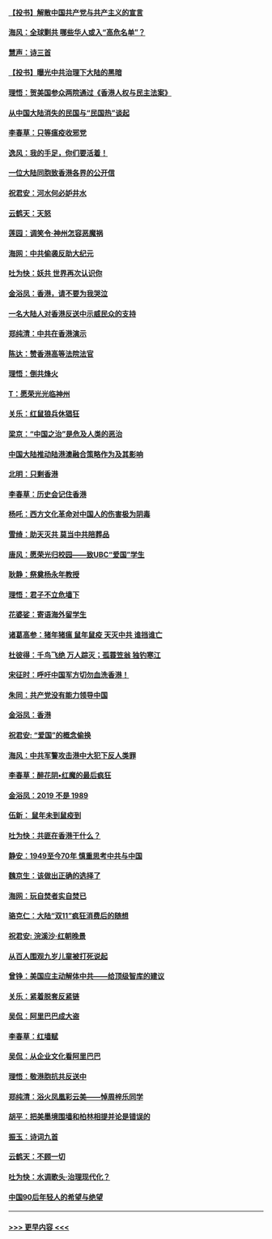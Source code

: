#### [【投书】解散中国共产党与共产主义的宣言](../pages/nsc993/n11679177.md?t=11251911) 
#### [海风：全球剿共 哪些华人或入“高危名单”？](../pages/nsc993/n11678617.md?t=11251911) 
#### [慧声：诗三首](../pages/nsc993/n11678848.md?t=11251911) 
#### [【投书】曝光中共治理下大陆的黑暗](../pages/nsc993/n11678674.md?t=11251911) 
#### [理悟：贺美国参众两院通过《香港人权与民主法案》](../pages/nsc993/n11678104.md?t=11251911) 
#### [从中国大陆消失的民国与“民国热”谈起](../pages/nsc993/n11678075.md?t=11251911) 
#### [李春草：只等瘟疫收邪党](../pages/nsc993/n11677308.md?t=11251911) 
#### [逸风：我的手足，你们要活着！](../pages/nsc993/n11676352.md?t=11251911) 
#### [一位大陆同胞致香港各界的公开信](../pages/nsc993/n11675761.md?t=11251911) 
#### [祝君安：河水何必妒井水](../pages/nsc993/n11675746.md?t=11251911) 
#### [云鹤天：天怒](../pages/nsc993/n11675718.md?t=11251911) 
#### [莲园：调笑令‧神州怎容恶魔祸](../pages/nsc993/n11675648.md?t=11251911) 
#### [海网：中共偷袭反助大纪元](../pages/nsc993/n11673515.md?t=11251911) 
#### [吐为快：妖共 世界再次认识你](../pages/nsc993/n11673506.md?t=11251911) 
#### [金浴凤：香港，请不要为我哭泣](../pages/nsc993/n11673248.md?t=11251911) 
#### [一名大陆人对香港反送中示威民众的支持](../pages/nsc993/n11672615.md?t=11251911) 
#### [郑纯清：中共在香港演示](../pages/nsc993/n11670539.md?t=11251911) 
#### [陈达：赞香港高等法院法官](../pages/nsc993/n11669542.md?t=11251911) 
#### [理悟：倒共烽火](../pages/nsc993/n11668844.md?t=11251911) 
#### [T：愿荣光光临神州](../pages/nsc993/n11668421.md?t=11251911) 
#### [关乐：红鼠狼兵休猖狂](../pages/nsc993/n11668378.md?t=11251911) 
#### [梁京：“中国之治”是危及人类的恶治](../pages/nsc993/n11668328.md?t=11251911) 
#### [中国大陆推动陆港澳融合策略作为及其影响](../pages/nsc993/n11668157.md?t=11251911) 
#### [北明：只剩香港](../pages/nsc993/n11668002.md?t=11251911) 
#### [李春草：历史会记住香港](../pages/nsc993/n11667927.md?t=11251911) 
#### [杨吒：西方文化革命对中国人的伤害极为阴毒](../pages/nsc993/n11664521.md?t=11251911) 
#### [雪绮：助天灭共 莫当中共陪葬品](../pages/nsc993/n11662650.md?t=11251911) 
#### [唐风：愿荣光归校园——致UBC“爱国”学生](../pages/nsc993/n11662194.md?t=11251911) 
#### [耿静：祭奠杨永年教授](../pages/nsc993/n11662514.md?t=11251911) 
#### [理悟：君子不立危墙下](../pages/nsc993/n11662172.md?t=11251911) 
#### [花婆娑：寄语海外留学生](../pages/nsc993/n11662121.md?t=11251911) 
#### [诸葛高参：猪年猪瘟 鼠年鼠疫 天灭中共 谁挡谁亡](../pages/nsc993/n11661980.md?t=11251911) 
#### [杜彼得：千鸟飞绝 万人踪灭；孤蓑笠翁 独钓寒江](../pages/nsc993/n11661170.md?t=11251911) 
#### [宋征时：呼吁中国军方切勿血洗香港！](../pages/nsc993/n11415318.md?t=11251911) 
#### [朱同：共产党没有能力领导中国](../pages/nsc993/n11660421.md?t=11251911) 
#### [金浴凤：香港](../pages/nsc993/n11660419.md?t=11251911) 
#### [祝君安: “爱国”的概念偷换](../pages/nsc993/n11659706.md?t=11251911) 
#### [海风：中共军警攻击港中大犯下反人类罪](../pages/nsc993/n11659632.md?t=11251911) 
#### [李春草：醉花阴•红魔的最后疯狂](../pages/nsc993/n11659287.md?t=11251911) 
#### [金浴凤：2019 不是 1989](../pages/nsc993/n11657663.md?t=11251911) 
#### [伍新： 鼠年未到鼠疫到](../pages/nsc993/n11655098.md?t=11251911) 
#### [吐为快：共匪在香港干什么？](../pages/nsc993/n11654891.md?t=11251911) 
#### [静安：1949至今70年 慎重思考中共与中国](../pages/nsc993/n11651244.md?t=11251911) 
#### [魏京生：该做出正确的选择了](../pages/nsc993/n11653084.md?t=11251911) 
#### [海网：玩自焚者实自焚已](../pages/nsc993/n11652423.md?t=11251911) 
#### [骆克仁：大陆“双11”疯狂消费后的随想](../pages/nsc993/n11652305.md?t=11251911) 
#### [祝君安: 浣溪沙·红朝晚景](../pages/nsc993/n11652258.md?t=11251911) 
#### [从百人围观九岁儿童被打死说起](../pages/nsc993/n11651030.md?t=11251911) 
#### [曾铮：美国应主动解体中共——给顶级智库的建议](../pages/nsc993/n11649888.md?t=11251911) 
#### [关乐：紧着脱套反紧链](../pages/nsc993/n11649069.md?t=11251911) 
#### [吴侃：阿里巴巴成大盗](../pages/nsc993/n11645523.md?t=11251911) 
#### [李春草：红墙赋](../pages/nsc993/n11646389.md?t=11251911) 
#### [吴侃：从企业文化看阿里巴巴](../pages/nsc993/n11645476.md?t=11251911) 
#### [理悟：敬港胞抗共反送中](../pages/nsc993/n11645466.md?t=11251911) 
#### [郑纯清：浴火凤凰彩云美——悼周梓乐同学](../pages/nsc993/n11645155.md?t=11251911) 
#### [胡平：把美墨境围墙和柏林相提并论是错误的](../pages/nsc993/n11645134.md?t=11251911) 
#### [振玉：诗词九首](../pages/nsc993/n11644081.md?t=11251911) 
#### [云鹤天：不顾一切](../pages/nsc993/n11643508.md?t=11251911) 
#### [吐为快：水调歌头·治理现代化？](../pages/nsc993/n11643485.md?t=11251911) 
#### [中国90后年轻人的希望与绝望](../pages/nsc993/n11642317.md?t=11251911) 

----
#### [ >>> 更早内容 <<< ](../indexes/nsc993-earlier.md)
